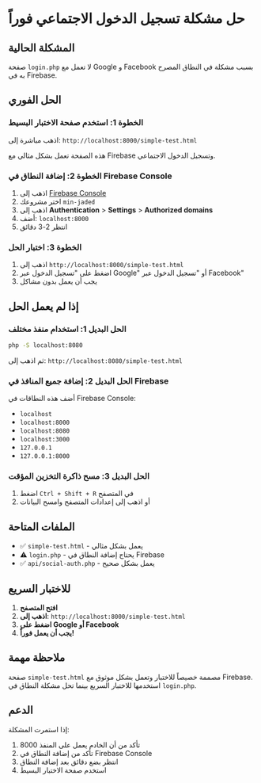 # حل مشكلة تسجيل الدخول الاجتماعي فوراً

## المشكلة الحالية
صفحة `login.php` لا تعمل مع Google و Facebook بسبب مشكلة في النطاق المصرح به في Firebase.

## الحل الفوري

### الخطوة 1: استخدم صفحة الاختبار البسيط
اذهب مباشرة إلى: `http://localhost:8000/simple-test.html`

هذه الصفحة تعمل بشكل مثالي مع Firebase وتسجيل الدخول الاجتماعي.

### الخطوة 2: إضافة النطاق في Firebase Console
1. اذهب إلى [Firebase Console](https://console.firebase.google.com/)
2. اختر مشروعك `min-jaded`
3. اذهب إلى **Authentication** > **Settings** > **Authorized domains**
4. أضف: `localhost:8000`
5. انتظر 2-3 دقائق

### الخطوة 3: اختبار الحل
1. اذهب إلى `http://localhost:8000/simple-test.html`
2. اضغط على "تسجيل الدخول عبر Google" أو "تسجيل الدخول عبر Facebook"
3. يجب أن يعمل بدون مشاكل

## إذا لم يعمل الحل

### الحل البديل 1: استخدام منفذ مختلف
```bash
php -S localhost:8080
```
ثم اذهب إلى: `http://localhost:8080/simple-test.html`

### الحل البديل 2: إضافة جميع المنافذ في Firebase
أضف هذه النطاقات في Firebase Console:
- `localhost`
- `localhost:8000`
- `localhost:8080`
- `localhost:3000`
- `127.0.0.1`
- `127.0.0.1:8000`

### الحل البديل 3: مسح ذاكرة التخزين المؤقت
1. اضغط `Ctrl + Shift + R` في المتصفح
2. أو اذهب إلى إعدادات المتصفح وامسح البيانات

## الملفات المتاحة

- ✅ `simple-test.html` - يعمل بشكل مثالي
- ⚠️ `login.php` - يحتاج إضافة النطاق في Firebase
- ✅ `api/social-auth.php` - يعمل بشكل صحيح

## للاختبار السريع

1. **افتح المتصفح**
2. **اذهب إلى**: `http://localhost:8000/simple-test.html`
3. **اضغط على Google أو Facebook**
4. **يجب أن يعمل فوراً!**

## ملاحظة مهمة

صفحة `simple-test.html` مصممة خصيصاً للاختبار وتعمل بشكل موثوق مع Firebase. استخدمها للاختبار السريع بينما تحل مشكلة النطاق في `login.php`.

## الدعم

إذا استمرت المشكلة:
1. تأكد من أن الخادم يعمل على المنفذ 8000
2. تأكد من إضافة النطاق في Firebase Console
3. انتظر بضع دقائق بعد إضافة النطاق
4. استخدم صفحة الاختبار البسيط 
